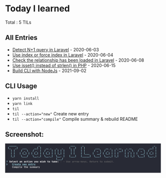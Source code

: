 
# Today I learned
Total : 5 TILs
## All Entries
- [Detect N+1 query in Laravel](./entries/2020_06_03_detect_n+1_query_in_laravel.md) - 2020-06-03
- [Use index or force index in Laravel](./entries/2020_06_04_use_index_or_force_index_in_laravel.md) - 2020-06-04
- [Check the relationship has been loaded in Laravel](./entries/2020_06_08_check_the_relationship_has_been_loaded_in_laravel.md) - 2020-06-08
- [Use isset() instead of strlen() in PHP](./entries/2020_06_15_use_isset_instead_of_strlen_in_php.md) - 2020-06-15
- [Build CLI with NodeJs](./entries/2021_09_02_build_cli_with_nodejs.md) - 2021-09-02
## CLI Usage
- `yarn install`
- `yarn link`
- `til`
- `til --action="new"` Create new entry
- `til --action="compile"` Compile summary & rebuild README
## Screenshot:
![CLI](./screenshots/cli.png)

